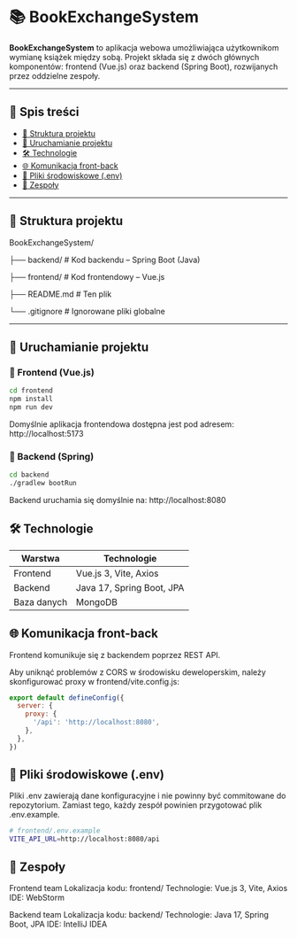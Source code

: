 # 📚 BookExchangeSystem

**BookExchangeSystem** to aplikacja webowa umożliwiająca użytkownikom wymianę książek między sobą. Projekt składa się z dwóch głównych komponentów: frontend (Vue.js) oraz backend (Spring Boot), rozwijanych przez oddzielne zespoły.

---

## 🧭 Spis treści

- [📁 Struktura projektu](#-struktura-projektu)
- [🚀 Uruchamianie projektu](#-uruchamianie-projektu)
- [🛠 Technologie](#-technologie)
- [🌐 Komunikacja front-back](#-komunikacja-front-back)
- [📄 Pliki środowiskowe (.env)](#-pliki-środowiskowe-env)
- [👥 Zespoły](#-zespoły)

---

## 📁 Struktura projektu

BookExchangeSystem/

├── backend/ # Kod backendu – Spring Boot (Java)

├── frontend/ # Kod frontendowy – Vue.js

├── README.md # Ten plik

└── .gitignore # Ignorowane pliki globalne



---

## 🚀 Uruchamianie projektu

### 🔹 Frontend (Vue.js)

```bash
cd frontend
npm install
npm run dev
```

Domyślnie aplikacja frontendowa dostępna jest pod adresem:
http://localhost:5173

### 🔹 Backend (Spring)

```bash
cd backend
./gradlew bootRun
```
Backend uruchamia się domyślnie na:
http://localhost:8080

## 🛠 Technologie

| Warstwa     | Technologie                       |
| ----------- | --------------------------------- |
| Frontend    | Vue.js 3, Vite, Axios             |
| Backend     | Java 17, Spring Boot, JPA         |
| Baza danych | MongoDB                           |

## 🌐 Komunikacja front-back

Frontend komunikuje się z backendem poprzez REST API.

Aby uniknąć problemów z CORS w środowisku deweloperskim, należy skonfigurować proxy w frontend/vite.config.js:

```js
export default defineConfig({
  server: {
    proxy: {
      '/api': 'http://localhost:8080',
    },
  },
})
```
## 📄 Pliki środowiskowe (.env)

Pliki .env zawierają dane konfiguracyjne i nie powinny być commitowane do repozytorium.
Zamiast tego, każdy zespół powinien przygotować plik .env.example.

```bash
# frontend/.env.example
VITE_API_URL=http://localhost:8080/api
```
## 👥 Zespoły

Frontend team
Lokalizacja kodu: frontend/
Technologie: Vue.js 3, Vite, Axios
IDE: WebStorm

Backend team
Lokalizacja kodu: backend/
Technologie: Java 17, Spring Boot, JPA
IDE: IntelliJ IDEA














